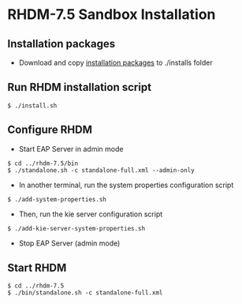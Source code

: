 # RHDM-7.5 Sandbox Installation

## Installation packages

- Download and copy [installation packages](installs/README.md) to ./installs folder

## Run RHDM installation script

```
$ ./install.sh
```

## Configure RHDM

- Start EAP Server in admin mode

```
$ cd ../rhdm-7.5/bin
$ ./standalone.sh -c standalone-full.xml --admin-only
```

- In another terminal, run the system properties configuration script

```
$ ./add-system-properties.sh
```

- Then, run the kie server configuration script

```
$ ./add-kie-server-system-properties.sh
```

- Stop EAP Server (admin mode)

## Start RHDM

```
$ cd ../rhdm-7.5
$ ./bin/standalone.sh -c standalone-full.xml
```
